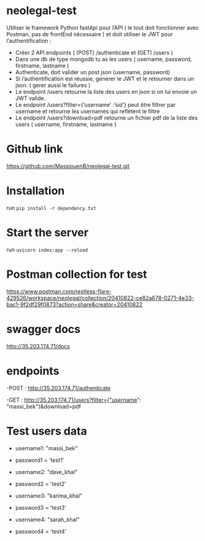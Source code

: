 # neolegal-test

Utiliser le framework Python fastApi pour l’API ( le tout doit fonctionner avec Postman, pas de frontEnd nécessaire ) et doit utiliser le JWT pour l’authentification :
 
- Créer 2 API endpoints ( (POST) /authenticate et (GET) /users ) 
- Dans une db de type mongodb tu as les users ( username, password, firstname, lastname )
- Authenticate, doit valider un post json (username, password)
- Si l’authentification est réussie, generer le JWT et le retourner dans un json. ( gerer aussi le failures )
- Le endpoint /users retourne la liste des users en json si on lui envoie un JWT valide.
- Le endpoint /users?filter={‘username’ :’sid’} peut être filtrer par username et retourne les usernames qui reflètent le filtre
- Le endpoint /users?download=pdf retourne un fichier pdf de la liste des users ( username, firstname, lastname )

# Github link

https://github.com/MassiouenB/neolegal-test.git

# Installation

run `pip install -r dependency.txt`

# Start the server
run `uvicorn index:app --reload`

# Postman collection for test
https://www.postman.com/restless-flare-429526/workspace/neolegal/collection/20410822-ce82a678-0271-4e33-bac1-9f2df29f0873?action=share&creator=20410822

# swagger docs

http://35.203.174.71/docs

# endpoints 

-POST : http://35.203.174.71/authenticate

-GET : http://35.203.174.71/users?filter={"username": "massi_bek"}&download=pdf

# Test users data

- username1: "massi_bek"
- password1 = 'test1'

- username2: "dave_khal"
- password2 = 'test2'

- username3: "karima_khal"
- password3 = 'test3'

- username4: "sarah_khal"
- password4 = 'test4'